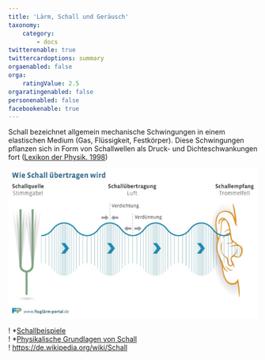 ```yaml
---
title: 'Lärm, Schall und Geräusch'
taxonomy:
    category:
        - docs
twitterenable: true
twittercardoptions: summary
orgaenabled: false
orga:
    ratingValue: 2.5
orgaratingenabled: false
personenabled: false
facebookenable: true
---
```


Schall bezeichnet allgemein mechanische Schwingungen in einem elastischen Medium (Gas, Flüssigkeit, Festkörper). Diese Schwingungen pflanzen sich in Form von Schallwellen als Druck- und Dichteschwankungen fort ([Lexikon der Physik. 1998](https://de.wikipedia.org/wiki/Schall))
 
![](schalluebertragung.jpg?lightbox=800,600&resize=400,200)


! *[Schallbeispiele](http://www.laermorama.ch/m1_akustik/schall_w.html#schalldefinition) <br>
! *[Physikalische Grundlagen von Schall](https://www1.deutschebahn.com/laerm/grundlagen/physikalische_grundlagen-1097050) <br>
! https://de.wikipedia.org/wiki/Schall
